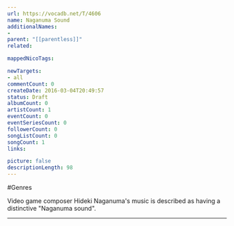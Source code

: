 ```yaml
---
url: https://vocadb.net/T/4606
name: Naganuma Sound
additionalNames: 
- 
parent: "[[parentless]]"
related:

mappedNicoTags:

newTargets:
- all
commentCount: 0
createDate: 2016-03-04T20:49:57
status: Draft
albumCount: 0
artistCount: 1
eventCount: 0
eventSeriesCount: 0
followerCount: 0
songListCount: 0
songCount: 1
links: 

picture: false
descriptionLength: 98
---
```


#Genres

Video game composer Hideki Naganuma's music is described as having a distinctive "Naganuma sound".

---

